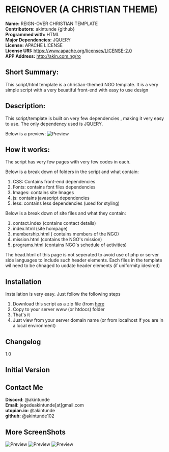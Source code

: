 # REIGNOVER  (A CHRISTIAN THEME)

**Name:** REIGN-OVER CHRISTIAN TEMPLATE<br/>
**Contributors:** akintunde {github}<br/>
**Programmed with:** HTML<br/>
**Major Dependencies:** JQUERY <br/>
**License:** APACHE LICENSE <br/>
**License URI:** https://www.apache.org/licenses/LICENSE-2.0 <br/>
**APP Address:** http://akin.com.ng/ro <br/>

## Short Summary:
This script/html template is a christian-themed NGO template. It is a very simple script with a very beuatiful front-end with easy to use design


## Description:
This script/template is built on very few dependencies , making it very easy to use. The only dependency used is JQUERY.

Below is a preview:
![Preview](http://akin.com.ng/ro/a.PNG)


## How it works:
The script has very few pages with very few codes in each.

Below is a break down of folders in the script and what contain:
1) CSS: Contains front-end dependencies
3) Fonts: contains font files dependencies
4) Images: contains site Images
5) js: contains javascript dependencies
5) less: contains less dependencies (used for styling)

Below is a break down of site files and what they contain:
1) contact.index (contains contact details)
2) index.html (site hompage)
3) membership.html ( contains members of the NGO)
4) mission.html (contains the NGO's mission)
5) programs.html (contains NGO's schedule of activities)

The head.html of this page is not seperated to avoid use of php or server side languages to include such header elements. Each files in the template wil need to be chnaged to uodate header elements (if uniformity idesired)

## Installation 
Installation is very easy. Just follow the following steps

1. Download this script as a zip file (from [here](https://github.com/Akintunde102/CHRISTIAN-NGO/archive/master.zip)
2. Copy to your server  www (or htdocs) folder
3. That's it 
4. Just view from your server domain name (or from localhost if you are in a local environment)


## Changelog
 1.0

## Initial Version

## Contact Me
**Discord**: @akintunde <br/>
**Email:** jegedeakintunde[at]gmail.com<br/>
**utopian.io:** @akintunde <br/>
**github:** @akintunde102<br/>


## More ScreenShots
![Preview](http://akin.com.ng/ro/a.PNG)
![Preview](http://akin.com.ng/ro/b.PNG)
![Preview](http://akin.com.ng/ro/c.PNG)
 

